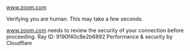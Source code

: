 www.zoom.com

Verifying you are human. This may take a few seconds.

www.zoom.com needs to review the security of your connection before proceeding.
Ray ID: 9190f40c8e2b6892
Performance & security by Cloudflare